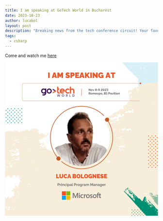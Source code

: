 ```yaml
---
title: I am speaking at GoTech World in Bucharest
date: 2023-10-23
author: lucabol
layout: post
description: "Breaking news from the tech conference circuit! Your favorite C# enthusiast is packing his virtual bags for Bucharest's GoTech World. Come for the technical insights, stay for the possibility of witnessing live coding adventures in the heart of Romania"
tags:
  - csharp
---
```

Come and watch me [here](https://www.gotech.world/net-stage-2023-agenda)

![banner](/img/gotech.png)

